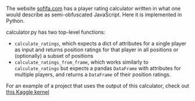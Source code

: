 The website [sofifa.com](https://sofifa.com) has a player rating calculator written in what one would describe as semi-obfuscated JavaScript. Here it is implemented in Python.

calculator.py has two top-level functions:
- `calculate_ratings`, which expects a dict of attributes for a single player as input and returns position ratings for that player in all positions or (optionally) a subset of positions
- `calculate_ratings_from_frame`, which works similarly to `calculate_ratings` but expects a pandas `DataFrame` with attributes for multiple players, and returns a `DataFrame` of their position ratings.

For an example of a project that uses the output of this calculator, check out [this Kaggle kernel](https://www.kaggle.com/kevinmh/evaluating-the-sofifa-com-rating-calculator)